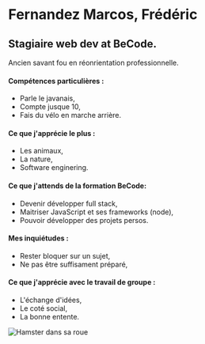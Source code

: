 # Fernandez Marcos, Frédéric
## Stagiaire web dev at BeCode.

Ancien savant fou en réonrientation professionnelle.

#### Compétences particulières :

- Parle le javanais,
- Compte jusque 10,
- Fais du vélo en marche arrière.

#### Ce que j'apprécie le plus :
- Les animaux,
- La nature,
- Software enginering.

#### Ce que j'attends de la formation BeCode:
- Devenir développer full stack,
- Maitriser JavaScript et ses frameworks (node),
- Pouvoir développer des projets persos.

#### Mes inquiétudes :
- Rester bloquer sur un sujet,
- Ne pas être suffisament préparé,

#### Ce que j'apprécie avec le travail de groupe :
- L'échange d'idées,
- Le coté social,
- La bonne entente.
 
![Hamster dans sa roue](https://media4.giphy.com/media/v1.Y2lkPTc5MGI3NjExempnYWV1MzNscWVxZnJ2dzQ5NmhncWFtcnoyMTlxMG1pMHQxanE4cyZlcD12MV9pbnRlcm5hbF9naWZfYnlfaWQmY3Q9Zw/yaUG0KDAcIcWA/giphy.webp)